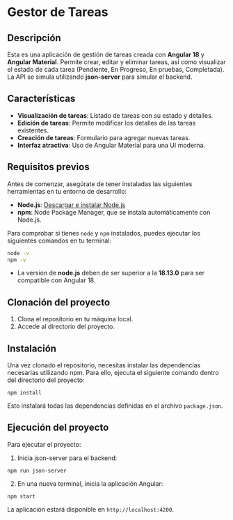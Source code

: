 # Gestor de Tareas

## Descripción

Esta es una aplicación de gestión de tareas creada con **Angular 18** y **Angular Material**. Permite crear, editar y eliminar tareas, así como visualizar el estado de cada tarea (Pendiente, En Progreso, En pruebas, Completada). La API se simula utilizando **json-server** para simular el backend.



## Características

- **Visualización de tareas**: Listado de tareas con su estado y detalles.
- **Edición de tareas**: Permite modificar los detalles de las tareas existentes.
- **Creación de tareas**: Formulario para agregar nuevas tareas.
- **Interfaz atractiva**: Uso de Angular Material para una UI moderna.



## Requisitos previos

Antes de comenzar, asegúrate de tener instaladas las siguientes herramientas en tu entorno de desarrollo:

- **Node.js**: [Descargar e instalar Node.js](https://nodejs.org/)
- **npm**: Node Package Manager, que se instala automáticamente con Node.js.

Para comprobar si tienes `node` y `npm` instalados, puedes ejecutar los siguientes comandos en tu terminal:

```bash
node -v
npm -v
```

- La versión de **node.js** deben de ser superior a la **18.13.0** para ser compatible con Angular 18.


## Clonación del proyecto

1. Clona el repositorio en tu máquina local.
2. Accede al directorio del proyecto.


## Instalación

Una vez clonado el repositorio, necesitas instalar las dependencias necesarias utilizando npm. Para ello, ejecuta el siguiente comando dentro del directorio del proyecto:

```
npm install
```

Esto instalará todas las dependencias definidas en el archivo `package.json`.


## Ejecución del proyecto

Para ejecutar el proyecto:

1. Inicia json-server para el backend:

```
npm run json-server
```

2. En una nueva terminal, inicia la aplicación Angular:

```
npm start
```

La aplicación estará disponible en `http://localhost:4200`.


